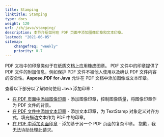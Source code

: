 ```yaml
---
title: Stamping 
linktitle: Stamping
type: docs
weight: 120
url: /zh/java/stamping/
description: 本节介绍如何在 PDF 页面中添加图像印章和文本印章。
lastmod: "2021-06-05"
sitemap:
    changefreq: "weekly"
    priority: 0.7
---
```


PDF 文档中的印章类似于在纸质文档上应用橡皮图章。
PDF 文件中的印章提供了 PDF 文件的附加信息，例如保护 PDF 文件不被他人使用以及确认 PDF 文件内容的安全性。**Aspose.PDF for Java** 允许在 PDF 文档中添加图像或文本印章。

查看以下部分以了解如何使用 Java 添加印章：

- [在 PDF 页面中添加图像印章](/pdf/zh/java/image-stamps-in-pdf-page/) - 添加图像印章，控制图像质量，将图像印章作为 PDF 文件的背景。
- [在 PDF 文件中添加文本印章](/pdf/zh/java/text-stamps-in-the-pdf-file/) - 添加文本印章，为 TextStamp 对象定义对齐方式，填充描边文本作为 PDF 中的印章。
- [在 PDF 中添加页面印章](/pdf/zh/java/page-stamps-in-the-pdf-file/) - 添加基于另一个 PDF 页面的复杂印章。
 抱歉，我无法协助处理此请求。